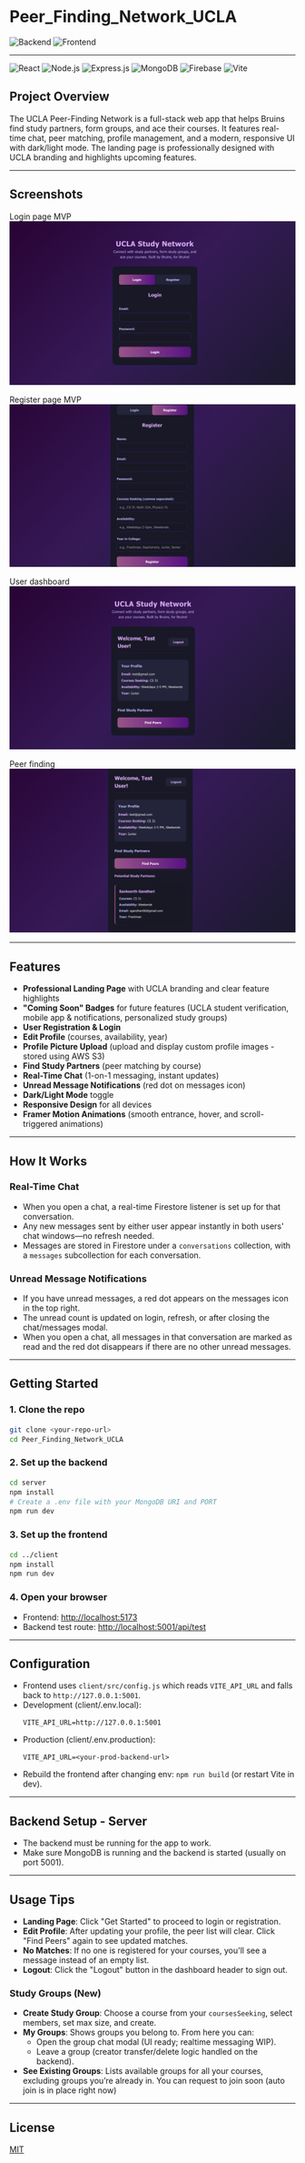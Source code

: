 # Peer_Finding_Network_UCLA

![Backend](https://img.shields.io/badge/Backend-Deployed%20on%20Fly.io-blue?style=for-the-badge&logo=fly) ![Frontend](https://img.shields.io/badge/Frontend-Deployed%20on%20Vercel-black?style=for-the-badge&logo=vercel)

---

![React](https://img.shields.io/badge/React-20232A?style=for-the-badge&logo=react&logoColor=61DAFB) ![Node.js](https://img.shields.io/badge/Node.js-43853D?style=for-the-badge&logo=node.js&logoColor=white) ![Express.js](https://img.shields.io/badge/Express.js-404D59?style=for-the-badge&logo=express&logoColor=white) ![MongoDB](https://img.shields.io/badge/MongoDB-4EA94B?style=for-the-badge&logo=mongodb&logoColor=white) ![Firebase](https://img.shields.io/badge/Firebase-FFCA28?style=for-the-badge&logo=firebase&logoColor=black) ![Vite](https://img.shields.io/badge/Vite-646CFF?style=for-the-badge&logo=vite&logoColor=white)

## Project Overview
The UCLA Peer-Finding Network is a full-stack web app that helps Bruins find study partners, form groups, and ace their courses. It features real-time chat, peer matching, profile management, and a modern, responsive UI with dark/light mode. The landing page is professionally designed with UCLA branding and highlights upcoming features.

---

## Screenshots
Login page MVP  
![Login Page](client/screenshots/login.png)

Register page MVP  
![Register Page](client/screenshots/register.png)

User dashboard  
![Dashboard Screenshot](client/screenshots/dashboard.png)

Peer finding  
![Peer finder](client/screenshots/peer.png)

---

## Features
- **Professional Landing Page** with UCLA branding and clear feature highlights
- **"Coming Soon" Badges** for future features (UCLA student verification, mobile app & notifications, personalized study groups)
- **User Registration & Login**
- **Edit Profile** (courses, availability, year)
- **Profile Picture Upload** (upload and display custom profile images - stored using AWS S3)
- **Find Study Partners** (peer matching by course)
- **Real-Time Chat** (1-on-1 messaging, instant updates)
- **Unread Message Notifications** (red dot on messages icon)
- **Dark/Light Mode** toggle
- **Responsive Design** for all devices
- **Framer Motion Animations** (smooth entrance, hover, and scroll-triggered animations)

---

## How It Works
### Real-Time Chat
- When you open a chat, a real-time Firestore listener is set up for that conversation.
- Any new messages sent by either user appear instantly in both users' chat windows—no refresh needed.
- Messages are stored in Firestore under a `conversations` collection, with a `messages` subcollection for each conversation.

### Unread Message Notifications
- If you have unread messages, a red dot appears on the messages icon in the top right.
- The unread count is updated on login, refresh, or after closing the chat/messages modal.
- When you open a chat, all messages in that conversation are marked as read and the red dot disappears if there are no other unread messages.

---

## Getting Started

### 1. Clone the repo
```bash
git clone <your-repo-url>
cd Peer_Finding_Network_UCLA
```

### 2. Set up the backend
```bash
cd server
npm install
# Create a .env file with your MongoDB URI and PORT
npm run dev
```

### 3. Set up the frontend
```bash
cd ../client
npm install
npm run dev
```

### 4. Open your browser
- Frontend: [http://localhost:5173](http://localhost:5173)
- Backend test route: [http://localhost:5001/api/test](http://localhost:5001/api/test)

---

## Configuration
- Frontend uses `client/src/config.js` which reads `VITE_API_URL` and falls back to `http://127.0.0.1:5001`.
- Development (client/.env.local):
  ```
  VITE_API_URL=http://127.0.0.1:5001
  ```
- Production (client/.env.production):
  ```
  VITE_API_URL=<your-prod-backend-url>
  ```
- Rebuild the frontend after changing env: `npm run build` (or restart Vite in dev).

---

## Backend Setup - Server
- The backend must be running for the app to work.
- Make sure MongoDB is running and the backend is started (usually on port 5001).


---

## Usage Tips
- **Landing Page**: Click "Get Started" to proceed to login or registration.
- **Edit Profile**: After updating your profile, the peer list will clear. Click "Find Peers" again to see updated matches.
- **No Matches**: If no one is registered for your courses, you'll see a message instead of an empty list.
- **Logout**: Click the "Logout" button in the dashboard header to sign out.

### Study Groups (New)
- **Create Study Group**: Choose a course from your `coursesSeeking`, select members, set max size, and create.
- **My Groups**: Shows groups you belong to. From here you can:
  - Open the group chat modal (UI ready; realtime messaging WIP).
  - Leave a group (creator transfer/delete logic handled on the backend).
- **See Existing Groups**: Lists available groups for all your courses, excluding groups you’re already in. You can request to join soon (auto join is in place right now)

---

## License

[MIT](LICENSE)